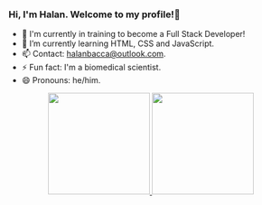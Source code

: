 ### Hi, I'm Halan. Welcome to my profile!👋

- 🔭 I'm currently in training to become a Full Stack Developer!
- 🌱 I’m currently learning  HTML, CSS and JavaScript.
- 📫 Contact: halanbacca@outlook.com.
- ⚡ Fun fact: I'm a biomedical scientist.
- 😄 Pronouns: he/him.

<div align="center">
  <a href="https://github.com/halangbacca">
  <img height="180em" src="https://github-readme-stats.vercel.app/api?username=halangbacca&show_icons=true&theme=dracula&include_all_commits=true&count_private=true"/>
  <img height="180em" src="https://github-readme-stats.vercel.app/api/top-langs/?username=halangbacca&layout=compact&langs_count=7&theme=dracula"/>
</div>
